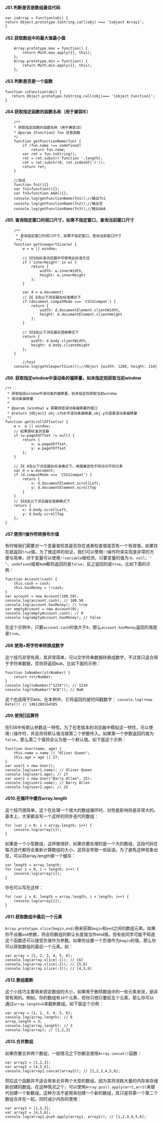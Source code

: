 

#### JS1.判断是否是数组最佳代码
```
var isArray = function(obj) { 
return Object.prototype.toString.call(obj) === '[object Array]'; 
}
```
#### JS2.获取数组中的最大值最小值
```
	Array.prototype.max = function() {
		return Math.max.apply({}, this);
	};
	Array.prototype.min = function() {
		return Math.min.apply({}, this);
	};
```
#### JS3.判断是否是一个函数
```
function isFunction(obj) {
   return Object.prototype.toString.call(obj)=== '[object Function]';
}
```
#### JS4.获取指定函数的函数名称（用于兼容IE）
```
    /**
    * 获取指定函数的函数名称（用于兼容IE）
    * @param {Function} fun 任意函数
    */
	function getFunctionName(fun) {
	    if (fun.name !== undefined)
	        return fun.name;
	    var ret = fun.toString();
	    ret = ret.substr('function '.length);
	    ret = ret.substr(0, ret.indexOf('('));
	    return ret;
	}
    
    //测试
    function fn1(){}
    var fn2=function(){};
    var fn3=function AAA(){};
	console.log(getFunctionName(fn1));//输出fn1
	console.log(getFunctionName(fn2));//输出空
	console.log(getFunctionName(fn3));//输出AAA
```
#### JS5. 查询指定窗口的视口尺寸，如果不指定窗口，查询当前窗口尺寸
```
	/**
	 * 查询指定窗口的视口尺寸，如果不指定窗口，查询当前窗口尺寸
	 **/
	function getViewportSize(w) {
		w = w || window;

		// IE9及标准浏览器中可使用此标准方法
		if ('innerHeight' in w) {
			return {
				width: w.innerWidth,
				height: w.innerHeight
			};
		}

		var d = w.document;
		// IE 8及以下浏览器在标准模式下
		if (document.compatMode === 'CSS1Compat') {
			return {
				width: d.documentElement.clientWidth,
				height: d.documentElement.clientHeight
			};
		}

		// IE8及以下浏览器在怪癖模式下
		return {
			width: d.body.clientWidth,
			height: d.body.clientHeight
		};
	}
    
        //test
	console.log(getViewportSize());//Object {width: 1280, height: 214}
```
#### JS6. 获取指定window中滚动条的偏移量，如未指定则获取当前window
```
/**
 * 获取指定window中滚动条的偏移量，如未指定则获取当前window
 * 滚动条偏移量
 *
 * @param {window} w 需要获取滚动条偏移量的窗口
 * @return {Object} obj.x为水平滚动条偏移量,obj.y为竖直滚动条偏移量
 */
function getScrollOffset(w) {
    w =  w || window;
    // 如果是标准浏览器
    if (w.pageXOffset != null) {
        return {
            x: w.pageXOffset,
            y: w.pageYOffset
        };
    }

    // IE 8及以下浏览器在标准模式下，根据兼容性不同访问不同元素
    var d = w.document;
    if (d.compatMode === 'CSS1Compat') {
        return {
            x: d.documentElement.scrollLeft,
            y: d.documentElement.scrollTop
        }
    }
    // IE8及以下浏览器在怪癖模式下
    return {
        x: d.body.scrollLeft,
        y: d.body.scrollTop
    };
}
```
#### JS7.使用!!操作符转换布尔值
有时候我们需要对一个变量查检其是否存在或者检查值是否有一个有效值，如果存在就返回`true`值。为了做这样的验证，我们可以使用`!!`操作符来实现是非常的方便与简单。对于变量可以使用`!!variable`做检测，只要变量的值为:`0`、`null`、`" "`、`undefined`或者`NaN`都将返回的是`false`，反之返回的是`true`。比如下面的示例：
```
function Account(cash) {
    this.cash = cash;
    this.hasMoney = !!cash;
}
var account = new Account(100.50);
console.log(account.cash); // 100.50
console.log(account.hasMoney); // true
var emptyAccount = new Account(0);
console.log(emptyAccount.cash); // 0
console.log(emptyAccount.hasMoney); // false
```
在这个示例中，只要`account.cash`的值大于`0`，那么`account.hasMoney`返回的值就是`true`。

#### JS8.使用+将字符串转换成数字
这个技巧非常有用，其非常简单，可以交字符串数据转换成数字，不过其只适合用于字符串数据，否则将返回`NaN`，比如下面的示例：
```
function toNumber(strNumber) {
    return +strNumber;
}
console.log(toNumber("1234")); // 1234 
console.log(toNumber("ACB")); // NaN
```
这个也适用于Date，在本例中，它将返回的是时间戳数字：
`console.log(+new Date()) // 1461288164385`

#### JS9.使用||运算符
在ES6中有默认参数这一特性。为了在老版本的浏览器中模拟这一特性，可以使用`||`操作符，并且将将默认值当做第二个参数传入。如果第一个参数返回的值为`false`，那么第二个值将会认为是一个默认值。如下面这个示例：
```
function User(name, age) {
    this.name = name || "Oliver Queen";
    this.age = age || 27;
}
var user1 = new User();
console.log(user1.name); // Oliver Queen 
console.log(user1.age); // 27 
var user2 = new User("Barry Allen", 25); 
console.log(user2.name); // Barry Allen 
console.log(user2.age); // 25
```
#### JS10.在循环中缓存array.length
这个技巧很简单，这个在处理一个很大的数组循环时，对性能影响将是非常大的。基本上，大家都会写一个这样的同步迭代的数组：
```
for (var i = 0; i < array.length; i++) {
    console.log(array[i]);
}
```
如果是一个小型数组，这样做很好，如果你要处理的是一个大的数组，这段代码在每次迭代都将会重新计算数组的大小，这将会导致一些延误。为了避免这种现象出现，可以将array.length做一个缓存：
```
var length = array.length;
for (var i = 0; i < length; i++) {
    console.log(array[i]);
}
```
你也可以写在这样：
```
for (var i = 0, length = array.length; i < length; i++) {
    console.log(array[i]);
}
```
#### JS11.获取数组中最后一个元素
`Array.prototype.slice(begin,end)`用来获取`begin`和`end`之间的数组元素。如果你不设置`end`参数，将会将数组的默认长度值当作end值。但有些同学可能不知道这个函数还可以接受负值作为参数。如果你设置一个负值作为`begin`的值，那么你可以获取数组的最后一个元素。如：
```
var array = [1, 2, 3, 4, 5, 6];
console.log(array.slice(-1)); // [6] 
console.log(array.slice(-2)); // [5,6] 
console.log(array.slice(-3)); // [4,5,6]
```
#### JS12.数组截断
这个小技巧主要用来锁定数组的大小，如果用于删除数组中的一些元素来说，是非常有用的。例如，你的数组有`10`个元素，但你只想只要前五个元素，那么你可以通过`array.length=5`来截断数组。如下面这个示例：
```
var array = [1, 2, 3, 4, 5, 6];
console.log(array.length); // 6
array.length = 3; 
console.log(array.length); // 3
console.log(array); // [1,2,3]
```
#### JS13.合并数组
如果你要合并两个数组，一般情况之下你都会使用`Array.concat()`函数：
```
var array1 = [1,2,3]; 
var array2 = [4,5,6]; 
console.log(array1.concat(array2)); // [1,2,3,4,5,6];
```
然后这个函数并不适合用来合并两个大型的数组，因为其将消耗大量的内存来存储新创建的数组。在这种情况之个，可以使用`Array.pus().apply(arr1,arr2)`来替代创建一个新数组。这种方法不是用来创建一个新的数组，其只是将第一个第二个数组合并在一起，同时减少内存的使用：
```
var array1 = [1,2,3]; 
var array2 = [4,5,6]; 
console.log(array1.push.apply(array1, array2)); // [1,2,3,4,5,6];
```
